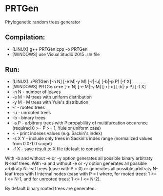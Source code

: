# PRTGen
Phylogenetic random trees generator

## Compilation:

  * [LINUX] g++ PRTGen.cpp -o PRTGen
  * [WINDOWS] use Visual Studio 2015 .sln file

## Run:

  * [LINUX] ./PRTGen [-n N] [-e M|-y M] [-r|-u] [-b|-p P] [-f X]
  * [WINDOWS] PRTGen.exe [-n N] [-e M|-y M] [-r|-u] [-b|-p P] [-f X]
  * -n N - number of leaves
  * -e M - M trees with uniform distribution
  * -y M - M trees with Yule's distribution
  * -r - rooted trees
  * -u - unrooted trees
  * -b - binary trees
  * -a P - arbitrary trees with P propablility of multifurcation occurence (required 0 >= P >= 1, Yule or uniform case)
  * -i - print indexes values (e.g. Sackin's index)
  * -s X Y - include only trees in Sackin's index range (normalized values from 0.0-1.0 scope)
  * -f X - save result to X file (default to console)

With -b and without -e or -y option generates all possible binary arbitraty N-leaf trees.
With -a and without -e or -y option generates all possible arbitraty N-leaf trees (case with P = 0) or generates all possible arbitraty N-leaf trees with I internal nodes (case with P = I where, for rooted trees: 1 <= I <= N-1, and for unrooted trees: 1 <= I <= N-2).

By default binary rooted trees are generated.